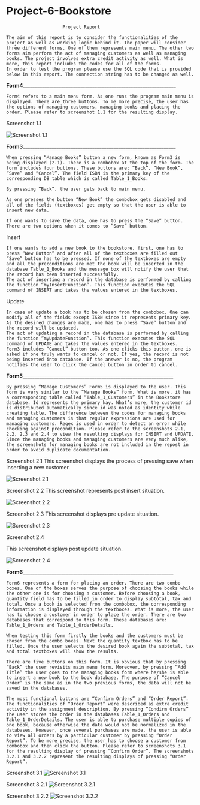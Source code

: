 # Project-6-Bookstore


					     Project Report

	The aim of this report is to consider the functionalities of the project as well as working logic behind it. The paper will consider three different forms. One of them represents main menu. The other two forms aim perform the act of managing customers as well as managing books. The project involves extra credit activity as well. What is more, this report includes the codes for all of the forms. 
	In order to test the program please use the SQL code that is provided below in this report. The connection string has to be changed as well.

____Form4____________________________________________________________________

	Form4 refers to a main menu form. As one runs the program main menu is displayed. There are three buttons. To me more precise, the user has the options of managing customers, managing books and placing the order. Please refer to screenshot 1.1 for the resulting display.

  Screenshot 1.1

![Screenshot 1.1](https://github.com/anastasiaakhv/Project-6-Bookstore/blob/main/1.1.png)

____Form3____________________________________________________________________

	When pressing “Manage Books” button a new form, known as Form3 is being displayed (2.1). There is a combobox at the top of the form. The form includes four buttons. These buttons are: “Back”, “New Book”, “Save” and “Cancel”. The field ISBN is the primary key of the corresponding DB table which is called Table_1_Books.

	By pressing “Back”, the user gets back to main menu. 

	As one presses the button “New Book” the combobox gets disabled and all of the fields (textboxes) get empty so that the user is able to insert new data.

	If one wants to save the data, one has to press the “Save” button. There are two options when it comes to “Save” button. 

Insert 

	If one wants to add a new book to the bookstore, first, one has to press “New Button” and after all of the textboxes are filled out “Save” button has to be pressed. If none of the textboxes are empty and all the preconditions are met the book will be inserted in the database Table_1_Books and the message box will notify the user that the record has been inserted successfully. 
	The act of inserting a record in the database is performed by calling the function “myInsertFunction”. This function executes the SQL command of INSERT and takes the values entered in the textboxes. 

Update

	In case of update a book has to be chosen from the combobox. One can modify all of the fields except ISBN since it represents primary key. As the desired changes are made, one has to press “Save” button and the record will be updated. 
	The act of updating a record in the database is performed by calling the function “myUpdateFunction”. This function executes the SQL command of UPDATE and takes the values entered in the textboxes.
	Form3 includes “Cancel” button too. As one clicks this button, one is asked if one truly wants to cancel or not. If yes, the record is not being inserted into database. If the answer is no, the program notifies the user to click the cancel button in order to cancel. 

____Form5___________________________________________________________________

	By pressing “Manage Customers” Form5 is displayed to the user. This form is very similar to the “Manage Books” form. What is more, it has a corresponding table called “Table_1_Customers” in the Bookstore database. Id represents the primary kay. What’s more, the customer id is distributed automatically since id was noted as identity while creating table. The difference between the codes for managing books and managing customers is that regular expressions are used for managing customers. Regex is used in order to detect an error while checking against precondition. Please refer to the screenshots 2.1, 2.2, 2.3 and 2.4 to view the resulting displays for INSERT and UPDATE. Since the managing books and managing customers are very much alike, the screenshots for managing books are not included in the repost in order to avoid duplicate documentation. 

 Screenshot 2.1 
 This screenshot displays the process of pressing save when inserting a new customer. 
 
 ![Screenshot 2.1](https://github.com/anastasiaakhv/Project-6-Bookstore/blob/main/2.1.png)

 Screenshot 2.2 
 This screenshot represents post insert situation.
 
 ![Screenshot 2.2](https://github.com/anastasiaakhv/Project-6-Bookstore/blob/main/2.2.png)

 Screenshot 2.3 
 This screenshot displays pre update situation.
 
 ![Screenshot 2.3](https://github.com/anastasiaakhv/Project-6-Bookstore/blob/main/2.3.png)

 Screenshot 2.4

 This screenshot displays post update situation.
 
 ![Screenshot 2.4](https://github.com/anastasiaakhv/Project-6-Bookstore/blob/main/2.4.png)


____Form6___________________________________________________________________

	Form6 represents a form for placing an order. There are two combo boxes. One of the boxes serves the purpose of choosing the books while the other one is for choosing a customer. Before choosing a book, quantity field has to be filled in order to display subtotal, tax and total. Once a book is selected from the combobox, the corresponding information is displayed through the textboxes. What is more, the user has to choose a customer in order to place the order. There are two databases that correspond to this form. These databases are: Table_1_Orders and Table_1_OrderDetails. 
	
	When testing this form firstly the books and the customers must be chosen from the combo boxes. Next the quantity textbox has to be filled. Once the user selects the desired book again the subtotal, tax and total textboxes will show the results.

	There are five buttons on this form. It is obvious that by pressing “Back” the user revisits main menu form. Moreover, by pressing “Add Title” the user goes to the managing books form where he/she is able to insert a new book to the book database. The purpose of “Cancel Order” is the same as in the two previous forms, the data will not be saved in the databases.
	
	The most functional buttons are “Confirm Orders” and “Order Report”. The functionalities of “Order Report” were described as extra credit activity in the assignment description. By pressing “Condirm Orders” the user stores the order in the databases Table_1_Orders and Table_1_OrderDetails. The user is able to purchase multiple copies of one book, because otherwise the data would not be normalized in the databases. However, once several purchases are made, the user is able to view all orders by a particular customer by pressing “Order Report”. To be more precise, the user has to choose a customer from combobox and then click the button. Please refer to screenshots 3.1. for the resulting display of pressing “Confirm Order”. The screenshots 3.2.1 and 3.2.2 represent the resulting displays of pressing “Order Report”.

 Screenshot 3.1
 ![Screenshot 3.1](https://github.com/anastasiaakhv/Project-6-Bookstore/blob/main/3.1.png)

 Screenshot 3.2.1
 ![Screenshot 3.2.1](https://github.com/anastasiaakhv/Project-6-Bookstore/blob/main/3.2.1.png)

 Screenshot 3.2.2
 ![Screenshot 3.2.2](https://github.com/anastasiaakhv/Project-6-Bookstore/blob/main/3.2.2.png)
